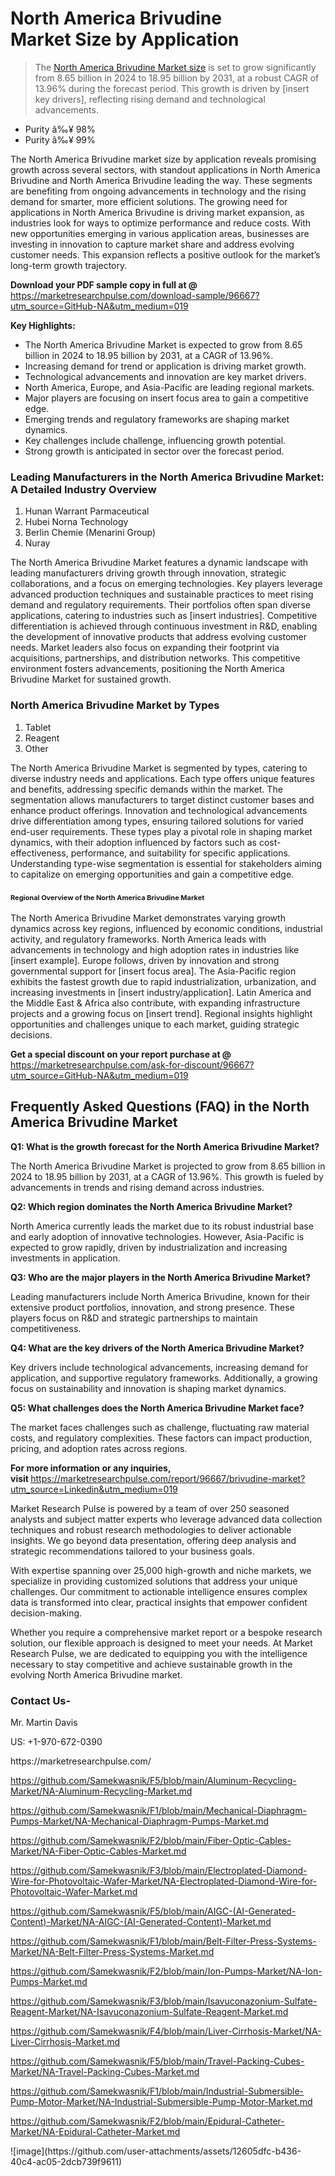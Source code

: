 <h1>North America Brivudine Market&nbsp;Size by Application</h1><blockquote><p>The <a href="https://marketresearchpulse.com/download-sample/96667?utm_source=GitHub-NA&amp;utm_medium=019">North America Brivudine Market size</a> is set to grow significantly from 8.65 billion in 2024 to 18.95 billion by 2031, at a robust CAGR of 13.96% during the forecast period. This growth is driven by [insert key drivers], reflecting rising demand and technological advancements.</p></blockquote><ul><li>Purity â‰¥ 98%<li> Purity â‰¥ 99%</li></ul><p>The North America Brivudine market size by application reveals promising growth across several sectors, with standout applications in North America Brivudine and North America Brivudine leading the way. These segments are benefiting from ongoing advancements in technology and the rising demand for smarter, more efficient solutions. The growing need for applications in North America Brivudine is driving market expansion, as industries look for ways to optimize performance and reduce costs. With new opportunities emerging in various application areas, businesses are investing in innovation to capture market share and address evolving customer needs. This expansion reflects a positive outlook for the market’s long-term growth trajectory.</p><p><strong>Download your PDF sample copy in full at @ </strong><a href="https://marketresearchpulse.com/download-sample/96667?utm_source=GitHub-NA&amp;utm_medium=019">https://marketresearchpulse.com/download-sample/96667?utm_source=GitHub-NA&amp;utm_medium=019</a></p><p><strong>Key Highlights: </strong></p><ul><li>The North America Brivudine Market is expected to grow from 8.65 billion in 2024 to 18.95 billion by 2031, at a CAGR of 13.96%.</li><li>Increasing demand for trend or application is driving market growth.</li><li>Technological advancements and innovation are key market drivers.</li><li>North America, Europe, and Asia-Pacific are leading regional markets.</li><li>Major players are focusing on insert focus area to gain a competitive edge.</li><li>Emerging trends and regulatory frameworks are shaping market dynamics.</li><li>Key challenges include challenge, influencing growth potential.</li><li>Strong growth is anticipated in sector over the forecast period.</li></ul><h3>Leading Manufacturers in the North America Brivudine Market: A Detailed Industry Overview</h3><ol><li>Hunan Warrant Parmaceutical</li><li>Hubei Norna Technology</li><li>Berlin Chemie (Menarini Group)</li><li>Nuray</li></ol><div class="flex max-w-full flex-col flex-grow"><div class="min-h-8 text-message flex w-full flex-col items-end gap-2 whitespace-normal break-words [.text-message+&amp;]:mt-5" dir="auto" data-message-author-role="assistant" data-message-id="fd8432e4-4910-450d-b182-61b7bfb0a01f" data-message-model-slug="gpt-4o"><div class="flex w-full flex-col gap-1 empty:hidden first:pt-[3px]"><div class="markdown prose w-full break-words dark:prose-invert light"><p>The North America Brivudine Market features a dynamic landscape with leading manufacturers driving growth through innovation, strategic collaborations, and a focus on emerging technologies. Key players leverage advanced production techniques and sustainable practices to meet rising demand and regulatory requirements. Their portfolios often span diverse applications, catering to industries such as [insert industries]. Competitive differentiation is achieved through continuous investment in R&amp;D, enabling the development of innovative products that address evolving customer needs. Market leaders also focus on expanding their footprint via acquisitions, partnerships, and distribution networks. This competitive environment fosters advancements, positioning the North America Brivudine Market for sustained growth.</p></div></div></div></div><h3>North America Brivudine Market by Types</h3><ol><li>Tablet<li> Reagent<li> Other</li></ol><div class="flex max-w-full flex-col flex-grow"><div class="min-h-8 text-message flex w-full flex-col items-end gap-2 whitespace-normal break-words [.text-message+&amp;]:mt-5" dir="auto" data-message-author-role="assistant" data-message-id="084470be-0bb7-4664-bddf-5156b4f41249" data-message-model-slug="gpt-4o-mini"><div class="flex w-full flex-col gap-1 empty:hidden first:pt-[3px]"><div class="markdown prose w-full break-words dark:prose-invert light"><p>The North America Brivudine Market is segmented by types, catering to diverse industry needs and applications. Each type offers unique features and benefits, addressing specific demands within the market. The segmentation allows manufacturers to target distinct customer bases and enhance product offerings. Innovation and technological advancements drive differentiation among types, ensuring tailored solutions for varied end-user requirements. These types play a pivotal role in shaping market dynamics, with their adoption influenced by factors such as cost-effectiveness, performance, and suitability for specific applications. Understanding type-wise segmentation is essential for stakeholders aiming to capitalize on emerging opportunities and gain a competitive edge.</p></div></div></div></div><h3><span style="font-size: 11px;">Regional Overview of the North America Brivudine Market</span></h3><div class="flex max-w-full flex-col flex-grow"><div class="min-h-8 text-message flex w-full flex-col items-end gap-2 whitespace-normal break-words [.text-message+&amp;]:mt-5" dir="auto" data-message-author-role="assistant" data-message-id="e9038762-ce64-4e30-91c9-9bd413514231" data-message-model-slug="gpt-4o-mini"><div class="flex w-full flex-col gap-1 empty:hidden first:pt-[3px]"><div class="markdown prose w-full break-words dark:prose-invert light"><p>The North America Brivudine Market demonstrates varying growth dynamics across key regions, influenced by economic conditions, industrial activity, and regulatory frameworks. North America leads with advancements in technology and high adoption rates in industries like [insert example]. Europe follows, driven by innovation and strong governmental support for [insert focus area]. The Asia-Pacific region exhibits the fastest growth due to rapid industrialization, urbanization, and increasing investments in [insert industry/application]. Latin America and the Middle East &amp; Africa also contribute, with expanding infrastructure projects and a growing focus on [insert trend]. Regional insights highlight opportunities and challenges unique to each market, guiding strategic decisions.</p></div></div></div></div><p><strong>Get a special discount on your report purchase at @ </strong><a href="https://marketresearchpulse.com/ask-for-discount/96667?utm_source=GitHub-NA&amp;utm_medium=019">https://marketresearchpulse.com/ask-for-discount/96667?utm_source=GitHub-NA&amp;utm_medium=019</a></p><h2>Frequently Asked Questions (FAQ) in the North America Brivudine Market</h2><p><strong>Q1: What is the growth forecast for the North America Brivudine Market?</strong></p><p>The North America Brivudine Market is projected to grow from 8.65 billion in 2024 to 18.95 billion by 2031, at a CAGR of 13.96%. This growth is fueled by advancements in trends and rising demand across industries.</p><p><strong>Q2: Which region dominates the North America Brivudine Market?</strong></p><p>North America currently leads the market due to its robust industrial base and early adoption of innovative technologies. However, Asia-Pacific is expected to grow rapidly, driven by industrialization and increasing investments in application.</p><p><strong>Q3: Who are the major players in the North America Brivudine Market?</strong></p><p>Leading manufacturers include North America Brivudine, known for their extensive product portfolios, innovation, and strong presence. These players focus on R&amp;D and strategic partnerships to maintain competitiveness.</p><p><strong>Q4: What are the key drivers of the North America Brivudine Market?</strong></p><p>Key drivers include technological advancements, increasing demand for application, and supportive regulatory frameworks. Additionally, a growing focus on sustainability and innovation is shaping market dynamics.</p><p><strong>Q5: What challenges does the North America Brivudine Market face?</strong></p><p>The market faces challenges such as challenge, fluctuating raw material costs, and regulatory complexities. These factors can impact production, pricing, and adoption rates across regions.</p><p><strong>For more information or any inquiries, visit&nbsp;</strong><a href="https://marketresearchpulse.com/report/96667/brivudine-market?utm_source=Linkedin&utm_medium=019">https://marketresearchpulse.com/report/96667/brivudine-market?utm_source=Linkedin&utm_medium=019</a></p><p>Market Research Pulse is powered by a team of over 250 seasoned analysts and subject matter experts who leverage advanced data collection techniques and robust research methodologies to deliver actionable insights. We go beyond data presentation, offering deep analysis and strategic recommendations tailored to your business goals.</p><p>With expertise spanning over 25,000 high-growth and niche markets, we specialize in providing customized solutions that address your unique challenges. Our commitment to actionable intelligence ensures complex data is transformed into clear, practical insights that empower confident decision-making.</p><p>Whether you require a comprehensive market report or a bespoke research solution, our flexible approach is designed to meet your needs. At Market Research Pulse, we are dedicated to equipping you with the intelligence necessary to stay competitive and achieve sustainable growth in the evolving North America Brivudine market.</p><h3><strong>Contact Us-</strong></h3><p>Mr. Martin Davis</p><p>US: +1-970-672-0390</p><p>https://marketresearchpulse.com/</p><p><a href="https://github.com/Samekwasnik/F5/blob/main/Aluminum-Recycling-Market/NA-Aluminum-Recycling-Market.md">https://github.com/Samekwasnik/F5/blob/main/Aluminum-Recycling-Market/NA-Aluminum-Recycling-Market.md</a></p><p><a href="https://github.com/Samekwasnik/F1/blob/main/Mechanical-Diaphragm-Pumps-Market/NA-Mechanical-Diaphragm-Pumps-Market.md">https://github.com/Samekwasnik/F1/blob/main/Mechanical-Diaphragm-Pumps-Market/NA-Mechanical-Diaphragm-Pumps-Market.md</a></p><p><a href="https://github.com/Samekwasnik/F2/blob/main/Fiber-Optic-Cables-Market/NA-Fiber-Optic-Cables-Market.md">https://github.com/Samekwasnik/F2/blob/main/Fiber-Optic-Cables-Market/NA-Fiber-Optic-Cables-Market.md</a></p><p><a href="https://github.com/Samekwasnik/F3/blob/main/Electroplated-Diamond-Wire-for-Photovoltaic-Wafer-Market/NA-Electroplated-Diamond-Wire-for-Photovoltaic-Wafer-Market.md">https://github.com/Samekwasnik/F3/blob/main/Electroplated-Diamond-Wire-for-Photovoltaic-Wafer-Market/NA-Electroplated-Diamond-Wire-for-Photovoltaic-Wafer-Market.md</a></p><p><a href="https://github.com/Samekwasnik/F5/blob/main/AIGC-(AI-Generated-Content)-Market/NA-AIGC-(AI-Generated-Content)-Market.md">https://github.com/Samekwasnik/F5/blob/main/AIGC-(AI-Generated-Content)-Market/NA-AIGC-(AI-Generated-Content)-Market.md</a></p><p><a href="https://github.com/Samekwasnik/F1/blob/main/Belt-Filter-Press-Systems-Market/NA-Belt-Filter-Press-Systems-Market.md">https://github.com/Samekwasnik/F1/blob/main/Belt-Filter-Press-Systems-Market/NA-Belt-Filter-Press-Systems-Market.md</a></p><p><a href="https://github.com/Samekwasnik/F2/blob/main/Ion-Pumps-Market/NA-Ion-Pumps-Market.md">https://github.com/Samekwasnik/F2/blob/main/Ion-Pumps-Market/NA-Ion-Pumps-Market.md</a></p><p><a href="https://github.com/Samekwasnik/F3/blob/main/Isavuconazonium-Sulfate-Reagent-Market/NA-Isavuconazonium-Sulfate-Reagent-Market.md">https://github.com/Samekwasnik/F3/blob/main/Isavuconazonium-Sulfate-Reagent-Market/NA-Isavuconazonium-Sulfate-Reagent-Market.md</a></p><p><a href="https://github.com/Samekwasnik/F4/blob/main/Liver-Cirrhosis-Market/NA-Liver-Cirrhosis-Market.md">https://github.com/Samekwasnik/F4/blob/main/Liver-Cirrhosis-Market/NA-Liver-Cirrhosis-Market.md</a></p><p><a href="https://github.com/Samekwasnik/F5/blob/main/Travel-Packing-Cubes-Market/NA-Travel-Packing-Cubes-Market.md">https://github.com/Samekwasnik/F5/blob/main/Travel-Packing-Cubes-Market/NA-Travel-Packing-Cubes-Market.md</a></p><p><a href="https://github.com/Samekwasnik/F1/blob/main/Industrial-Submersible-Pump-Motor-Market/NA-Industrial-Submersible-Pump-Motor-Market.md">https://github.com/Samekwasnik/F1/blob/main/Industrial-Submersible-Pump-Motor-Market/NA-Industrial-Submersible-Pump-Motor-Market.md</a></p><p><a href="https://github.com/Samekwasnik/F2/blob/main/Epidural-Catheter-Market/NA-Epidural-Catheter-Market.md">https://github.com/Samekwasnik/F2/blob/main/Epidural-Catheter-Market/NA-Epidural-Catheter-Market.md</a></p>
![image](https://github.com/user-attachments/assets/12605dfc-b436-40c4-ac05-2dcb739f9611)
